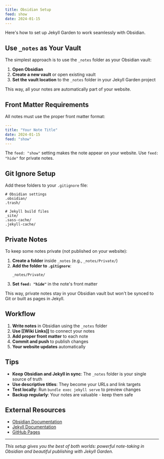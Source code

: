 ```yaml
---
title: Obsidian Setup
feed: show
date: 2024-01-15
---
```


Here's how to set up Jekyll Garden to work seamlessly with Obsidian.

## Use `_notes` as Your Vault

The simplest approach is to use the `_notes` folder as your Obsidian vault:

1. **Open Obsidian**
2. **Create a new vault** or open existing vault
3. **Set the vault location** to the `_notes` folder in your Jekyll Garden project

This way, all your notes are automatically part of your website.

## Front Matter Requirements

All notes must use the proper front matter format:

```yaml
---
title: "Your Note Title"
date: 2024-01-15
feed: "show"
---
```

The `feed: "show"` setting makes the note appear on your website. Use `feed: "hide"` for private notes.

## Git Ignore Setup

Add these folders to your `.gitignore` file:

```gitignore
# Obsidian settings
.obsidian/
.trash/

# Jekyll build files
_site/
.sass-cache/
.jekyll-cache/
```

## Private Notes

To keep some notes private (not published on your website):

1. **Create a folder** inside `_notes` (e.g., `_notes/Private/`)
2. **Add the folder to `.gitignore`**:
   ```gitignore
   _notes/Private/
   ```
3. **Set `feed: "hide"`** in the note's front matter

This way, private notes stay in your Obsidian vault but won't be synced to Git or built as pages in Jekyll.

## Workflow

1. **Write notes** in Obsidian using the `_notes` folder
2. **Use [[Wiki Links]]** to connect your notes
3. **Add proper front matter** to each note
4. **Commit and push** to publish changes
5. **Your website updates** automatically

## Tips

- **Keep Obsidian and Jekyll in sync**: The `_notes` folder is your single source of truth
- **Use descriptive titles**: They become your URLs and link targets
- **Test locally**: Run `bundle exec jekyll serve` to preview changes
- **Backup regularly**: Your notes are valuable - keep them safe

## External Resources

- [Obsidian Documentation](https://obsidian.md/help)
- [Jekyll Documentation](https://jekyllrb.com/docs/)
- [GitHub Pages](https://pages.github.com/)

---

*This setup gives you the best of both worlds: powerful note-taking in Obsidian and beautiful publishing with Jekyll Garden.* 